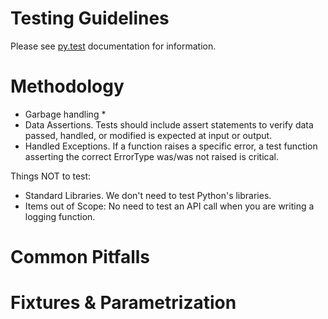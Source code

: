 # Testing Guidelines

Please see [py.test](https://docs.pytest.org/en/latest/contents.html) documentation for information.

# Methodology
* Garbage handling
  *
* Data Assertions.  Tests should include assert statements to verify data passed, handled, or modified is expected at input or output.
* Handled Exceptions.  If a function raises a specific error, a test function asserting the correct ErrorType was/was not raised is critical.

Things NOT to test:
* Standard Libraries.  We don't need to test Python's libraries.
* Items out of Scope:  No need to test an API call when you are writing a logging function.

# Common Pitfalls

# Fixtures & Parametrization